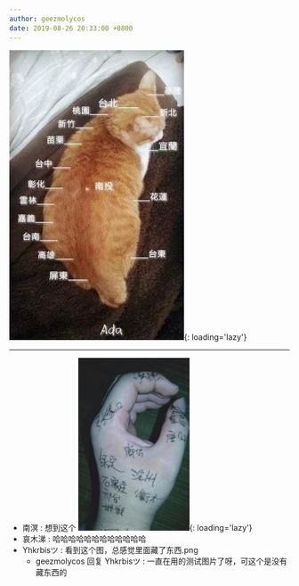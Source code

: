 ```yaml
---
author: geezmolycos
date: 2019-08-26 20:33:00 +0800
---
```


![](/images/qq-zone/2019-08-26-taiwan.jpg){: loading='lazy'}

---

- 南溟 : 想到这个 ![](/images/qq-zone/2019-08-26-taiwan-hebei.jpg){: loading='lazy'}
- 哀木涕 : 哈哈哈哈哈哈哈哈哈哈哈哈
- Yhkrbisツ : 看到这个图，总感觉里面藏了东西.png
  - geezmolycos 回复 Yhkrbisツ : 一直在用的测试图片了呀，可这个是没有藏东西的
